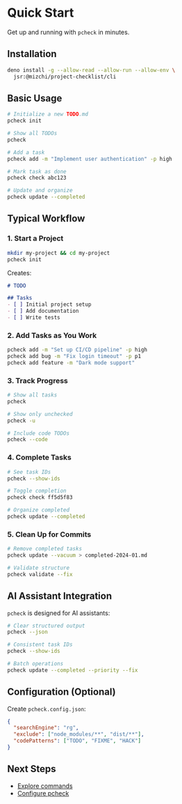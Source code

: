 # Quick Start

Get up and running with `pcheck` in minutes.

## Installation

```bash
deno install -g --allow-read --allow-run --allow-env \
  jsr:@mizchi/project-checklist/cli
```

## Basic Usage

```bash
# Initialize a new TODO.md
pcheck init

# Show all TODOs
pcheck

# Add a task
pcheck add -m "Implement user authentication" -p high

# Mark task as done
pcheck check abc123

# Update and organize
pcheck update --completed
```

## Typical Workflow

### 1. Start a Project

```bash
mkdir my-project && cd my-project
pcheck init
```

Creates:
```markdown
# TODO

## Tasks
- [ ] Initial project setup
- [ ] Add documentation
- [ ] Write tests
```

### 2. Add Tasks as You Work

```bash
pcheck add -m "Set up CI/CD pipeline" -p high
pcheck add bug -m "Fix login timeout" -p p1
pcheck add feature -m "Dark mode support"
```

### 3. Track Progress

```bash
# Show all tasks
pcheck

# Show only unchecked
pcheck -u

# Include code TODOs
pcheck --code
```

### 4. Complete Tasks

```bash
# See task IDs
pcheck --show-ids

# Toggle completion
pcheck check ff5d5f83

# Organize completed
pcheck update --completed
```

### 5. Clean Up for Commits

```bash
# Remove completed tasks
pcheck update --vacuum > completed-2024-01.md

# Validate structure
pcheck validate --fix
```

## AI Assistant Integration

`pcheck` is designed for AI assistants:

```bash
# Clear structured output
pcheck --json

# Consistent task IDs
pcheck --show-ids

# Batch operations
pcheck update --completed --priority --fix
```

## Configuration (Optional)

Create `pcheck.config.json`:

```json
{
  "searchEngine": "rg",
  "exclude": ["node_modules/**", "dist/**"],
  "codePatterns": ["TODO", "FIXME", "HACK"]
}
```

## Next Steps

- [Explore commands](../commands/index.md)
- [Configure pcheck](./config.md)